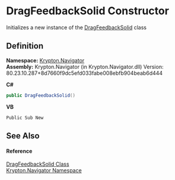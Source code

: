 # DragFeedbackSolid Constructor


Initializes a new instance of the <a href="98edd4a2-a76e-3863-7090-c6a94aaffa1f.md">DragFeedbackSolid</a> class



## Definition
**Namespace:** <a href="a21ac074-d119-3dc6-bd1c-d3a12c0128bc.md">Krypton.Navigator</a>  
**Assembly:** Krypton.Navigator (in Krypton.Navigator.dll) Version: 80.23.10.287+8d7660f9dc5efd033fabe008ebfb904beab6d444

**C#**
``` C#
public DragFeedbackSolid()
```
**VB**
``` VB
Public Sub New
```



## See Also


#### Reference
<a href="98edd4a2-a76e-3863-7090-c6a94aaffa1f.md">DragFeedbackSolid Class</a>  
<a href="a21ac074-d119-3dc6-bd1c-d3a12c0128bc.md">Krypton.Navigator Namespace</a>  
